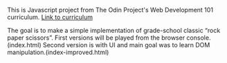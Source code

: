 This is Javascript project from The Odin Project's Web Development 101 curriculum.
[Link to curriculum](https://www.theodinproject.com/courses/web-development-101/lessons/rock-paper-scissors)

The goal is to make a simple implementation of grade-school classic “rock paper scissors”. 
First versions will be played from the browser console.(index.html)
Second version is with UI and main goal was to learn DOM manipulation.(index-improved.html)
